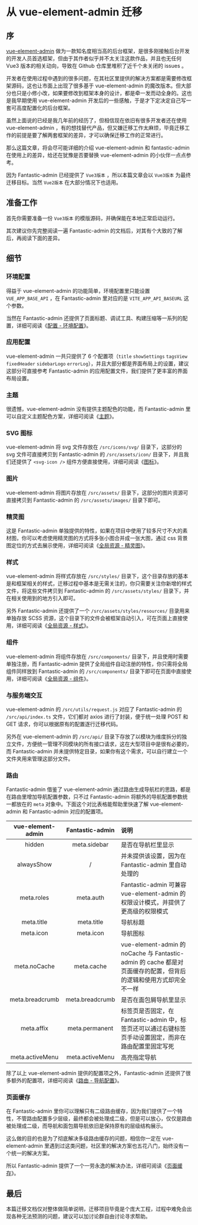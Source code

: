 # 从 vue-element-admin 迁移

## 序

[vue-element-admin](https://github.com/PanJiaChen/vue-element-admin) 做为一款知名度相当高的后台框架，是很多刚接触后台开发的开发人员首选框架，但由于其作者似乎并不太关注这款作品，并且也无任何 Vue3 版本的相关动向，导致在 Github 仓库里堆积了近千个未关闭的 issues 。

开发者在使用过程中遇到的很多问题，在其社区里提供的解决方案都是需要修改框架源码，这也让市面上出现了很多基于 vue-element-admin 的魔改版本。但大部分也只是小修小改，如果要修改到框架本身的设计，都是牵一发而动全身的。这也是我早期使用 vue-element-admin 开发后的一些感触，于是才下定决定自己写一套可高度配置化的后台框架。

虽然上面说的已经是我几年前的经历了，但相信现在依旧有很多开发者还在使用 vue-element-admin ，有的想找替代产品，但又嫌迁移工作太麻烦，毕竟迁移工作的前提是要了解两套框架的差异，才可以确保迁移工作的正常进行。

那么这篇文章，将会尽可能详细的介绍 vue-element-admin 和 fantastic-admin 在使用上的差异，给还在犹豫是否要替换 vue-element-admin 的小伙伴一点点参考。

因为 Fantastic-admin 已经提供了 `Vue3版本` ，所以本篇文章会以 `Vue3版本` 为最终迁移目标。当然 `Vue2版本` 在大部分情况下也适用。

## 准备工作

首先你需要准备一份 `Vue3版本` 的模版源码，并确保能在本地正常启动运行。

其次建议你先完整阅读一遍 Fantastic-admin 的文档后，对其有个大致的了解后，再阅读下面的差异。

## 细节

### 环境配置

得益于 vue-element-admin 的功能简单，环境配置里只能设置 `VUE_APP_BASE_API` ，在 Fantastic-admin 里对应的是 `VITE_APP_API_BASEURL` 这个参数。

当然在 Fantastic-admin 还提供了页面标题、调试工具、构建压缩等一系列的配置，详细可阅读《[配置 - 环境配置](configure#环境配置)》。

### 应用配置

vue-element-admin 一共只提供了 6 个配置项（`title` `showSettings` `tagsView` `fixedHeader` `sidebarLogo` `errorLog`），并且大部分都是界面布局上的设置，建议这部分可直接参考 Fantastic-admin 的应用配置文件，我们提供了更丰富的界面布局设置。

### 主题

很遗憾，vue-element-admin 没有提供主题配色的功能，而 Fantastic-admin 里可以自定义主题配色方案，详细可阅读《[主题](theme)》。

### SVG 图标

vue-element-admin 将 svg 文件存放在 `/src/icons/svg/` 目录下，这部分的 svg 文件可直接拷贝到 Fantastic-admin 的 `/src/assets/icon/` 目录下，并且我们还提供了 `<svg-icon />` 组件方便直接使用，详细可阅读《[图标](svg-icon)》。

### 图片

vue-element-admin 将图片存放在 `/src/assets/` 目录下，这部分的图片资源可直接拷贝到 Fantastic-admin 的 `/src/assets/images/` 目录下即可。

### 精灵图

这是 Fantastic-admin 单独提供的特性，如果在项目中使用了较多尺寸不大的素材图，你可以考虑使用精灵图的方式将多张小图合并成一张大图，通过 css 背景图定位的方式去展示使用，详细可阅读《[全局资源 - 精灵图](global-resources#精灵图)》。

### 样式

vue-element-admin 将样式存放在 `/src/styles/` 目录下，这个目录存放的基本是和框架相关的样式，迁移过程中基本是无需关注的，你只需要关注你新增的样式文件，将这些文件拷贝到 Fantastic-admin 的 `/src/assets/styles/` 目录下，并在相关使用到的地方引入即可。

另外 Fantastic-admin 还提供了一个 `/src/assets/styles/resources/` 目录用来单独存放 SCSS 资源，这个目录下的文件会被框架自动引入，可在页面上直接使用，详细可阅读《[全局资源 - 样式](global-resources#样式)》。

### 组件

vue-element-admin 将组件存放在 `/src/components/` 目录下，并且使用时需要单独注册，而 Fantastic-admin 提供了全局组件自动注册的特性，你只需将全局组件同样放到 Fantastic-admin 的 `/src/components/` 目录下即可在页面中直接使用，详细可阅读《[全局资源 - 组件](global-resources#组件)》。

### 与服务端交互

vue-element-admin 的 `/src/utils/request.js` 对应了 Fantastic-admin 的 `/src/api/index.ts` 文件，它们都对 axios 进行了封装，便于统一处理 POST 和 GET 请求，你可以根据原有的配置逐行迁移代码。

另外在 vue-element-admin 的 `/src/api/` 目录下存放了以模块为维度拆分的独立文件，方便统一管理不同模块的所有接口请求，这在大型项目中是很有必要的，而 Fantastic-admin 并未提供特定目录，如果你有这个需求，可以自行建立一个文件夹用来管理这部分文件。

### 路由

Fantastic-admin 借鉴了 vue-element-admin 通过路由生成导航栏的思路，都是在路由里增加导航配置参数，只不过 Fantastic-admin 将额外的导航配置参数统一都放在的 `meta` 对象中。下面这个对比表格能帮助里快速了解 vue-element-admin 和 Fantastic-admin 对应的配置项。

| vue-element-admin | Fantastic-admin | 说明                                                                                                              |
| :---------------: | :-------------: | :---------------------------------------------------------------------------------------------------------------- |
|      hidden       |  meta.sidebar   | 是否在导航栏里显示                                                                                                |
|    alwaysShow     |        /        | 并未提供该设置，因为在 Fantastic-admin 里自动处理的                                                               |
|    meta.roles     |    meta.auth    | Fantastic-admin 可兼容 vue-element-admin 的权限设计模式，并提供了更高级的权限模式                                 |
|    meta.title     |   meta.title    | 导航标题                                                                                                          |
|     meta.icon     |    meta.icon    | 导航图标                                                                                                          |
|   meta.noCache    |   meta.cache    | vue-element-admin 的 noCache 与 Fantastic-admin 的 cache 都是对页面缓存的配置，但背后的逻辑和使用方式却完全不一样 |
|  meta.breadcrumb  | meta.breadcrumb | 是否在面包屑导航里显示                                                                                            |
|    meta.affix     | meta.permanent  | 标签页是否固定，在 Fantastic-admin 中，标签页还可以通过右键标签页手动设置固定，而非在路由配置里固定写死           |
|  meta.activeMenu  | meta.activeMenu | 高亮指定导航                                                                                                      |

除了以上 vue-element-admin 提供的配置项之外，Fantastic-admin 还提供了很多额外的配置项，详细可阅读《[路由 - 导航配置](router#导航配置)》。

### 页面缓存

在 Fantastic-admin 里你可以理解只有二级路由缓存，因为我们提供了一个特性，不管路由配置多少层级，最终都会被处理成二级，但是可以放心，仅仅是路由被处理成二级，而导航和面包屑导航依旧是保持原有的层级结构展示。

这么做的目的也是为了彻底解决多级路由缓存的问题，相信你一定在 vue-element-admin 里遇到过这类问题，社区里的解决方案也五花八门，始终没有一个统一的解决方案。

所以 Fantastic-admin 提供了一个一劳永逸的解决办法，详细可阅读《[页面缓存](keep-alive)》。

## 最后

本篇迁移文档仅对整体做简单说明，迁移项目毕竟是个庞大工程，过程中难免会出现各种无法预测的问题，建议可以加讨论群自由讨论寻求帮助。